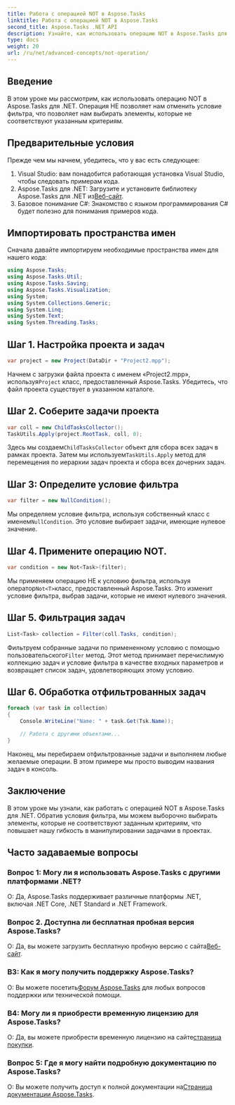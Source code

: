 ```yaml
---
title: Работа с операцией NOT в Aspose.Tasks
linktitle: Работа с операцией NOT в Aspose.Tasks
second_title: Aspose.Tasks .NET API
description: Узнайте, как использовать операцию NOT в Aspose.Tasks для .NET для эффективной фильтрации задач. Расширьте свои возможности управления проектами прямо сейчас.
type: docs
weight: 20
url: /ru/net/advanced-concepts/not-operation/
---
```

## Введение

В этом уроке мы рассмотрим, как использовать операцию NOT в Aspose.Tasks для .NET. Операция НЕ позволяет нам отменить условие фильтра, что позволяет нам выбирать элементы, которые не соответствуют указанным критериям.

## Предварительные условия

Прежде чем мы начнем, убедитесь, что у вас есть следующее:

1. Visual Studio: вам понадобится работающая установка Visual Studio, чтобы следовать примерам кода.
2.  Aspose.Tasks для .NET: Загрузите и установите библиотеку Aspose.Tasks для .NET из[Веб-сайт](https://releases.aspose.com/tasks/net/).
3. Базовое понимание C#: Знакомство с языком программирования C# будет полезно для понимания примеров кода.

## Импортировать пространства имен

Сначала давайте импортируем необходимые пространства имен для нашего кода:

```csharp
using Aspose.Tasks;
using Aspose.Tasks.Util;
using Aspose.Tasks.Saving;
using Aspose.Tasks.Visualization;
using System;
using System.Collections.Generic;
using System.Linq;
using System.Text;
using System.Threading.Tasks;
```

## Шаг 1. Настройка проекта и задач

```csharp
var project = new Project(DataDir + "Project2.mpp");
```

 Начнем с загрузки файла проекта с именем «Project2.mpp», используя`Project` класс, предоставленный Aspose.Tasks. Убедитесь, что файл проекта существует в указанном каталоге.

## Шаг 2. Соберите задачи проекта

```csharp
var coll = new ChildTasksCollector();
TaskUtils.Apply(project.RootTask, coll, 0);
```

 Здесь мы создаем`ChildTasksCollector` объект для сбора всех задач в рамках проекта. Затем мы используем`TaskUtils.Apply` метод для перемещения по иерархии задач проекта и сбора всех дочерних задач.

## Шаг 3: Определите условие фильтра

```csharp
var filter = new NullCondition();
```

 Мы определяем условие фильтра, используя собственный класс с именем`NullCondition`. Это условие выбирает задачи, имеющие нулевое значение.

## Шаг 4. Примените операцию NOT.

```csharp
var condition = new Not<Task>(filter);
```

 Мы применяем операцию НЕ к условию фильтра, используя оператор`Not<T>`класс, предоставленный Aspose.Tasks. Это изменит условие фильтра, выбрав задачи, которые не имеют нулевого значения.

## Шаг 5. Фильтрация задач

```csharp
List<Task> collection = Filter(coll.Tasks, condition);
```

 Фильтруем собранные задачи по примененному условию с помощью пользовательского`Filter` метод. Этот метод принимает перечислимую коллекцию задач и условие фильтра в качестве входных параметров и возвращает список задач, удовлетворяющих этому условию.

## Шаг 6. Обработка отфильтрованных задач

```csharp
foreach (var task in collection)
{
    Console.WriteLine("Name: " + task.Get(Tsk.Name));

    // Работа с другими объектами...
}
```

Наконец, мы перебираем отфильтрованные задачи и выполняем любые желаемые операции. В этом примере мы просто выводим названия задач в консоль.

## Заключение

В этом уроке мы узнали, как работать с операцией NOT в Aspose.Tasks для .NET. Обратив условия фильтра, мы можем выборочно выбирать элементы, которые не соответствуют заданным критериям, что повышает нашу гибкость в манипулировании задачами в проектах.

## Часто задаваемые вопросы

### Вопрос 1: Могу ли я использовать Aspose.Tasks с другими платформами .NET?

О: Да, Aspose.Tasks поддерживает различные платформы .NET, включая .NET Core, .NET Standard и .NET Framework.

### Вопрос 2. Доступна ли бесплатная пробная версия Aspose.Tasks?

 О: Да, вы можете загрузить бесплатную пробную версию с сайта[Веб-сайт](https://releases.aspose.com/).

### В3: Как я могу получить поддержку Aspose.Tasks?

 О: Вы можете посетить[Форум Aspose.Tasks](https://forum.aspose.com/c/tasks/15) для любых вопросов поддержки или технической помощи.

### В4: Могу ли я приобрести временную лицензию для Aspose.Tasks?

 О: Да, вы можете приобрести временную лицензию на сайте[страница покупки](https://purchase.aspose.com/temporary-license/).

### Вопрос 5: Где я могу найти подробную документацию по Aspose.Tasks?

 О: Вы можете получить доступ к полной документации на[Страница документации Aspose.Tasks](https://reference.aspose.com/tasks/net/).